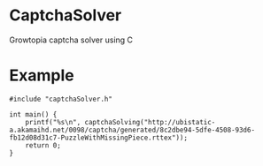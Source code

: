 # CaptchaSolver
Growtopia captcha solver using C

# Example
```#include <stdio.h>
#include "captchaSolver.h"

int main() {
	printf("%s\n", captchaSolving("http://ubistatic-a.akamaihd.net/0098/captcha/generated/8c2dbe94-5dfe-4508-93d6-fb12d08d31c7-PuzzleWithMissingPiece.rttex"));
	return 0;
}
